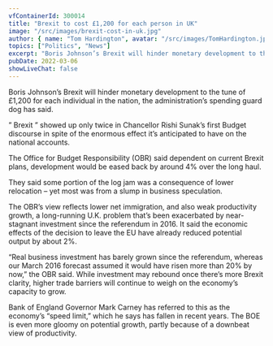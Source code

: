 ```yaml
---
vfContainerId: 300014
title: "Brexit to cost £1,200 for each person in UK"
image: "/src/images/brexit-cost-in-uk.jpg"
author: { name: "Tom Hardington", avatar: "/src/images/TomHardington.jpg" }
topics: ["Politics", "News"]
excerpt: "Boris Johnson’s Brexit will hinder monetary development to the tune of £1,200 for each individual in the nation, the administration’s spending guard dog has said."
pubDate: 2022-03-06
showLiveChat: false
---
```


Boris Johnson’s Brexit will hinder monetary development to the tune of £1,200 for each individual in the nation, the administration’s spending guard dog has said.

” Brexit ” showed up only twice in Chancellor Rishi Sunak’s first Budget discourse in spite of the enormous effect it’s anticipated to have on the national accounts.

The Office for Budget Responsibility (OBR) said dependent on current Brexit plans, development would be eased back by around 4% over the long haul.

<div class="viafoura">
  <vf-conversation-starter target="vf-conversations-container"></vf-conversation-starter>
</div>

They said some portion of the log jam was a consequence of lower relocation – yet most was from a slump in business speculation.

The OBR’s view reflects lower net immigration, and also weak productivity growth, a long-running U.K. problem that’s been exacerbated by near-stagnant investment since the referendum in 2016. It said the economic effects of the decision to leave the EU have already reduced potential output by about 2%.

<div class="viafoura">
  <vf-content-recirculation title="Trending Conversations" limit="5" days-published="1" trend-window="1" sort="comments"></vf-content-recirculation>
</div>

“Real business investment has barely grown since the referendum, whereas our March 2016 forecast assumed it would have risen more than 20% by now,” the OBR said. While investment may rebound once there’s more Brexit clarity, higher trade barriers will continue to weigh on the economy’s capacity to grow.

Bank of England Governor Mark Carney has referred to this as the economy’s “speed limit,” which he says has fallen in recent years. The BOE is even more gloomy on potential growth, partly because of a downbeat view of productivity.

<div class="viafoura" id="vf-conversations-container">
  <vf-conversations></vf-conversations>
</div>
